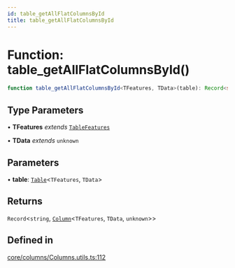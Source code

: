 ```yaml
---
id: table_getAllFlatColumnsById
title: table_getAllFlatColumnsById
---
```


# Function: table\_getAllFlatColumnsById()

```ts
function table_getAllFlatColumnsById<TFeatures, TData>(table): Record<string, Column<TFeatures, TData, unknown>>
```

## Type Parameters

• **TFeatures** *extends* [`TableFeatures`](../interfaces/tablefeatures.md)

• **TData** *extends* `unknown`

## Parameters

• **table**: [`Table`](../type-aliases/table.md)\<`TFeatures`, `TData`\>

## Returns

`Record`\<`string`, [`Column`](../type-aliases/column.md)\<`TFeatures`, `TData`, `unknown`\>\>

## Defined in

[core/columns/Columns.utils.ts:112](https://github.com/TanStack/table/blob/b1e6b79157b0debc7222660572b06c8b857f4605/packages/table-core/src/core/columns/Columns.utils.ts#L112)
